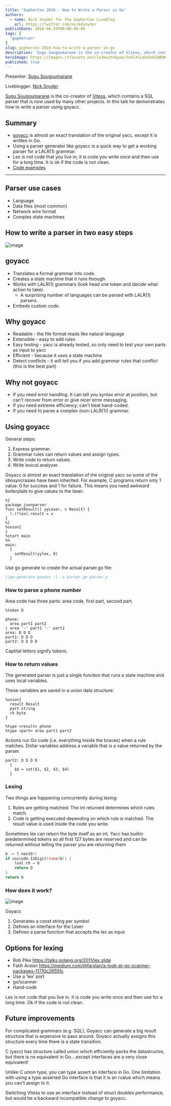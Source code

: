 ```yaml
---
title: 'GopherCon 2018 - How to Write a Parser in Go'
authors:
  - name: Nick Snyder for the GopherCon Liveblog
    url: https://twitter.com/nickdsnyder
publishDate: 2018-08-29T00:00-06:00
tags: [
  "gophercon"
]
slug: gophercon-2018-how-to-write-a-parser-in-go
description: 'Sugu Sougoumarane is the co-creator of Vitess, which contains a SQL parser that is now used by many other projects. In this talk he demonstrates how to write a parser using goyacc.'
heroImage: https://images.ctfassets.net/le3mxztn6yoo/5nOlXCLdhSk6ESWEW8iC24/01978fdff3206c78ad8bee4c0cdfee87/mechanic-tire.jpg
published: true
---
```


Presenter: [Sugu Sougoumarane](https://www.gophercon.com/agenda/speakers/296989)

Liveblogger: [Nick Snyder](https://twitter.com/nickdsnyder)

[Sugu Sougoumarane](https://www.gophercon.com/agenda/speakers/296989) is the co-creator of [Vitess](https://vitess.io/), which contains a SQL parser that is now used by many other projects. In this talk he demonstrates how to write a parser using goyacc.

## Summary

- [goyacc](https://godoc.org/golang.org/x/tools/cmd/goyacc) is almost an exact translation of the original yacc, except it is written in Go.
- Using a parser generator like goyacc is a quick way to get a working parser for a LALR(1) grammar.
- Lex is not code that you live in; it is code you write once and then use for a long time. It is ok if the code is not clean.
- [Code examples](https://github.com/sougou/parser_tutorial)

---

## Parser use cases

- Language
- Data files (most common)
- Network wire format
- Complex state machines

## How to write a parser in two easy steps

![image](https://user-images.githubusercontent.com/754768/44795577-422d1780-ab68-11e8-9e28-f829b9c1f5c7.png)

## goyacc

- Translates a formal grammar into code.
- Creates a state machine that it runs through.
- Works with LALR(1) grammars (look head one token and decide what action to take).
    - A surprising number of languages can be parsed with LALR(1) parsers.
- Embeds custom code.

## Why goyacc

- Readable - the file format reads like natural language
- Extensible - easy to add rules
- Easy testing - yacc is already tested, so only need to test your own parts as input to yacc
- Efficient - because it uses a state machine
- Detect conflicts - it will tell you if you add grammar rules that conflict (this is the best part)

## Why not goyacc

- If you need error handling. It can tell you syntax error at position, but can't recover from error or give nicer error messaging.
- If you need extreme efficiency; can't beat hand-coded.
- If you need to parse a complex (non-LALR(1)) grammar.

## Using goyacc

General steps:
1. Express grammar.
2. Grammar rules can return values and assign types.
3. Write code to return values.
4. Write lexical analyzer.

Goyacc is almost an exact translation of the original yacc so some of the idiosyncrasies have been inherited. For example, C programs return only 1 value: 0 for success and 1 for failure. This means you need awkward boilerplate to give values to the lexer:

```
%{
package jsonparser
func setResult(l yyLexer, v Result) {
  l.(*lex).result = v
}
%}
%union{
}
%start main
%%
main:
  {
    setResult(yylex, 0)
  }
```

Use go generate to create the actual parser.go file:
```go
//go:generate goyacc -l -o parser.go parser.y
```

### How to parse a phone number

Area code has three parts: area code, first part, second part.

```
%token D

phone:
  area part1 part2
| area '-' part1 '-' part2
area: D D D
part1: D D D
part2: D D D D
```

Captital letters signify tokens.

### How to return values

The generated parser is just a single function that runs a state machine and uses local variables.

These variables are saved in a union data structure:

```
%union{
  result Result
  part string
  ch byte
}

%type <result> phone
%type <part> area part1 part2
```

Actions run Go code (i.e. everything inside the braces) when a rule matches. Dollar variables address a variable that is a value returned by the parser.
```
part2: D D D D
  {
    $$ = cat($1, $2, $3, $4)
  }
```

### Lexing

Two things are happening concurrently during lexing:
1. Rules are getting matched. The int returned determines which rules match.
2. Code is getting executed depending on which rule is matched. The result value is used inside the code you write.

Sometimes lex can return the byte itself as an int. Yacc has builtin predetermined tokens so all first 127 bytes are reserved and can be returned without telling the parser you are returning them
```go
b := l.nextb()
if unicode.IsDigit(rune(b)) {
    lval.ch = b
    return D
}
return b
```

### How does it work?

![image](https://user-images.githubusercontent.com/754768/44740400-99bf7a80-aab7-11e8-90d1-4a39c0389905.png)

Goyacc
1. Generates a const string per symbol
2. Defines an interface for the Lexer
3. Defines a parse function that accepts the lex as input

## Options for lexing

- Rob Pike https://talks.golang.org/2011/lex.slide
- Fatih Arslan https://medium.com/@farslan/a-look-at-go-scanner-packages-11710c2655fc
- Use a ‘lex’ port
- go/scanner
- Hand-code

Lex is not code that you live in. It is code you write once and then use for a long time. Ok if the code is not clean.

## Future improvements

For complicated grammars (e.g. SQL), Goyacc can generate a big result structure that is expensive to pass around. Goyacc actually assigns this structure every time there is a state transition.

C (yacc) has structure called union which efficiently packs the datastructre, but there is no equivalent in Go....except interfaces are a very close equivalent!

Unlike C union type, you can type assert an interface in Go. One limitation with using a type asserted Go interface is that it is an rvalue which means you can't assign to it.

Switching Vitess to use an interface instead of struct doubles performance, but would be a backward incompatible change to goyacc.
